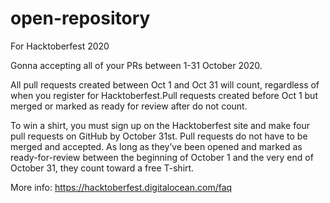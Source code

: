 # open-repository

For Hacktoberfest 2020

Gonna accepting all of your PRs between 1-31 October 2020.

All pull requests created between Oct 1 and Oct 31 will count, regardless of
when you register for Hacktoberfest.Pull requests created before Oct 1 but
merged or marked as ready for review after do not count.

To win a shirt, you must sign up on the Hacktoberfest site and make four pull
requests on GitHub by October 31st. Pull requests do not have to be merged and
accepted. As long as they’ve been opened and marked as ready-for-review between
the beginning of October 1 and the very end of October 31, they count toward a
free T-shirt.

More info: https://hacktoberfest.digitalocean.com/faq
